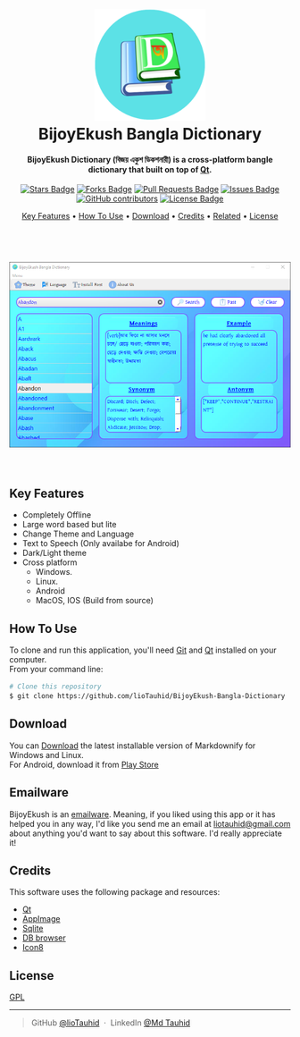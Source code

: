 
<h1 align="center">
  <br>
  <a><img src="https://raw.githubusercontent.com/lioTauhid/BijoyEkush-Bangla-Dictionary/main/logo.png" alt="Markdownify" width="200"></a>
  <br>
  BijoyEkush Bangla Dictionary
  <br>
</h1>

<h4 align="center">BijoyEkush Dictionary (বিজয় একুশ ডিকশনারী) is a cross-platform bangle dictionary that built on top of <a href="https://www.qt.io/" target="_blank">Qt</a>.</h4>
<div align="center">
<a href="https://github.com/lioTauhid/BijoyEkush-Bangla-Dictionary/stargazers"><img src="https://img.shields.io/github/stars/lioTauhid/BijoyEkush-Bangla-Dictionary" alt="Stars Badge"/></a>
<a href="https://github.com/lioTauhid/BijoyEkush-Bangla-Dictionary/network/members"><img src="https://img.shields.io/github/forks/lioTauhid/BijoyEkush-Bangla-Dictionary" alt="Forks Badge"/></a>
<a href="https://github.com/lioTauhid/BijoyEkush-Bangla-Dictionary/pulls"><img src="https://img.shields.io/github/issues-pr/lioTauhid/BijoyEkush-Bangla-Dictionary" alt="Pull Requests Badge"/></a>
<a href="https://github.com/lioTauhid/BijoyEkush-Bangla-Dictionary/issues"><img src="https://img.shields.io/github/issues/lioTauhid/BijoyEkush-Bangla-Dictionary" alt="Issues Badge"/></a>
<a href="https://github.com/lioTauhid/BijoyEkush-Bangla-Dictionary/graphs/contributors"><img alt="GitHub contributors" src="https://img.shields.io/github/contributors/lioTauhid/BijoyEkush-Bangla-Dictionary?color=2b9348"></a>
<a href="https://github.com/lioTauhid/BijoyEkush-Bangla-Dictionary/blob/master/LICENSE"><img src="https://img.shields.io/github/license/lioTauhid/BijoyEkush-Bangla-Dictionary?color=2b9348" alt="License Badge"/></a>
</div>
<p align="center">
  <a href="#key-features">Key Features</a> •
  <a href="#how-to-use">How To Use</a> •
  <a href="#download">Download</a> •
  <a href="#credits">Credits</a> •
  <a href="#related">Related</a> •
  <a href="#license">License</a>
</p>
<h1 align="center">
  <br>
  <a><img src="https://raw.githubusercontent.com/lioTauhid/BijoyEkush-Bangla-Dictionary/main/Screenshot.png"></a>
  <br>
  <br>
</h1>

## Key Features

* Completely Offline
* Large word based but lite
* Change Theme and Language
* Text to Speech (Only availabe for Android)
* Dark/Light theme
* Cross platform
  - Windows.
  - Linux.
  - Android
  - MacOS, IOS (Build from source)


## How To Use

To clone and run this application, you'll need [Git](https://git-scm.com) and [Qt](https://www.qt.io/) installed on your computer. \
From your command line:

```bash
# Clone this repository
$ git clone https://github.com/lioTauhid/BijoyEkush-Bangla-Dictionary
```

## Download

You can [Download](https://github.com/amitmerchant1990/electron-markdownify/releases/tag/v1.2.0) the latest installable version of Markdownify for Windows and Linux.\
For Android, download it from [Play Store](https://play.google.com/store/apps/details?id=lio.tauhid.bijoyekush)

## Emailware

BijoyEkush is an [emailware](https://en.wiktionary.org/wiki/emailware). Meaning, if you liked using this app or it has helped you in any way, I'd like you send me an email at <liotauhid@gmail.com> about anything you'd want to say about this software. I'd really appreciate it!

## Credits

This software uses the following package and resources:

- [Qt](https://www.qt.io/)
- [AppImage](https://github.com/probonopd/linuxdeployqt)
- [Sqlite](https://www.sqlite.org/index.html)
- [DB browser](https://sqlitebrowser.org/)
- [Icon8](https://icons8.com/)

## License

[GPL](https://raw.githubusercontent.com/lioTauhid/BijoyEkush-Bangla-Dictionary/main/LICENSE.txt)

---

> GitHub [@lioTauhid](https://github.com/lioTauhid) &nbsp;&middot;&nbsp;
> LinkedIn [@Md Tauhid](https://www.linkedin.com/in/md-tauhid-5861b8140/)

